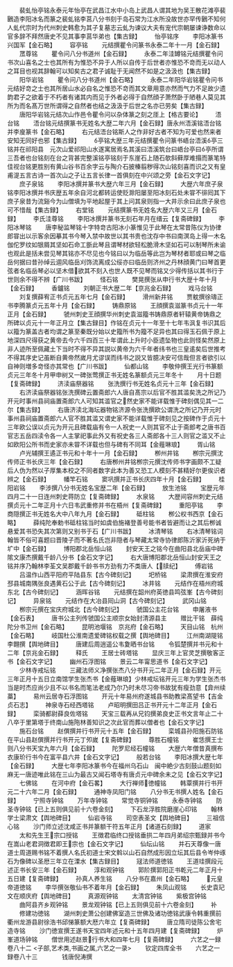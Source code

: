 <!-- { "loadSidebar": true } -->
　　裴虬怡亭铭永泰元年怡亭在武昌江水中小岛上武昌人谓其地为吴王散花滩亭裴鶠造李阳冰名而篆之裴虬铭李莒八分书刻于岛石常为江水所没故世亦罕传鶠不知何人虬代宗时为代州刺史韩愈为其子复墓志云虬为谏议大夫有宠代宗朝屡谏诤数命以官多辞不拜然唐史不见其事李莒华弟也【集古録】
　　怡亭铭序
　　李阳冰篆书兴国军【金石略】
　　容亭铭
　　元结撰瞿令问篆书永泰二年十一月【金石録】
　　罛尊铭
　　瞿令问八分书道州【金石録】
　　永泰二年洼罇铭元结撰瞿令问书次山喜名之士也其所有为惟恐不异于人所以自传于后世者亦惟恐不竒而无以动人之耳目也视其辞翰可以知矣古之君子诚耻于无闻然不如是之汲汲也【集古録】
　　阳华岩铭
　　瞿令问八分书道州【金石略】
　　永泰二年阳华岩铭瞿令问书元结好竒之士也其所居山水必自名之惟恐不竒而其文章用意亦然而气力不足故少遗韵君子之欲着于不朽者有诸其内而见于外者必得于自然顔子萧然卧于陋巷人莫见其所为而名髙万世所谓得之自然者也结之汲汲于后世之名亦已劳矣【集古録】
　　唐阳华岩铭元结次山作邑令瞿令问以杂体篆之刻之厓上【格古要论】
　　浯台铭
　　浯台铭元结撰篆书无姓名大歴二年六月【金石録】唐永州浯溪铭浯台铭并李廋篆书【金石略】
　　右元结浯台铭斯人之作非好古者不知为可爱也然来者安知无同好也邪【集古録】
　　亭铭大歴三年元结撰瞿令问篆书峿台浯溪亭三铭并在祁阳县　元次山爱祁阳山水遂寓居焉名其溪曰浯溪筑台曰峿台亭曰亭所谓三吾者也台铭刻在台之背甚完整溪铭亭铭刻于东崖石上随石欹斜藓厚难搨而篆笔特佳视台铭更胜别有黄山谷书百余字云与陶介石披榛翦秽得次山铭刻喜而识之又有皇甫湜五言古诗一首次山之子让五言长律一首俱刻在中兴颂之旁【金石文字记】
　　庶子泉铭
　　李阳冰撰并篆书大歴六年三月【金石録】
　　大歴六年庶子泉铭李阳冰撰并书庆歴五年余自河北都转运使贬滁阳屡至阳冰刻石处未甞不徘囘其下庶子泉昔为流谿今为山僧填为平地起屋于其上问其泉则指一大井示余曰此庶子泉也可不惜哉【集古録】
　　右堂铭
　　元结撰篆书无姓名大歴六年又三月【金石録】
　　李氏洼尊铭
　　李阳冰撰并篆书无刻石年月在缙云【复斋碑録】
　　李阳冰琴铭
　　唐李秘监琴铭十字特竒古阳冰小篆惟见于此琴在太常昔陈仪为协律郎甞出以示客余因摹其书今琴入禁中故世以其书贵也沈存中书曰南溟岛上得一木名伽佗罗纹如银屑其坚如石命工斵此琴且谓琴材欲轻松脆滑木坚如石可以制琴所未谕也观此是括未尝见琴其铭亦不尽见也今铭曰以为临岳等此岂为琴材者耶或曰琴之临岳何据曰昔孙绰云逥风临岳刈饰流离成公绥亦曰临岳则济州之丹林顔黄门曰琴首更弦者名临岳琴必以坚木借欲其不刻入也世人既不见琴而铭又少得传括以其书行于世则余不得不辨【广川书跋】
　　怪石铭
　　樊晃撰张从申行书大歴十年十月【金石録】
　　香鑪铭
　　刘朝正书大歴二年【京兆金石録】
　　戏马台铭
　　刘复撰薛宥正书贞元五年七月【金石録】
　　滑州新井铭
　　贾躭撰徐璹正书李腾篆贞元五年十月【金石録】
　　铸鼎原铭
　　王顔撰袁滋篆书贞元十一年正月【金石録】
　　虢州刺史王顔撰华州刺史袁滋籀书铸鼎原者轩辕黄帝铸鼎之所碑以贞元十一年正月立【集古録目】作铭在贞元十一年至十七年韦沨复书识其后以籀为篆盖古者均谓之篆至秦既分始以史籀所书为籀不足异也其曰得玉石佩于原上地深四尺得获之黄帝去今六千四百三十年谓此上升时小臣遗坠物也此则怪矣然原上非人迹所至佩藏土下当时不得不异其説以黄帝为六千年者纬书也三皇逺矣后世推考不得其序史记虽断自黄帝然嵗月尤谬误而纬书之説又皆臆决安可信哉但言者欲引以自神则増多竒怪亦其常也【广川书跋】
　　仙都山铭
　　李敬仲撰王光行书篆额贞元三年冬十月甲申树又一碑张莺撰正书无姓名篆额贞元三年冬十
　　月十日题【复斋碑録】
　　济渎庙祭器铭
　　张洗撰行书无姓名贞元十三年【金石録】
　　右济渎庙祭器铭张洗撰碑云置斋郎六人唐自髙宗以后官不胜其滥矣洗之所记乃开元时事州县祠庙置斋郎六人可知其滥官之然史家不能详载惟于碑刻偶见其一二尔【集古録】
　　右唐济渎北海坛器物铭济源令张洗撰欧公谓洗之所记乃开元时事州县祠庙置斋郎六人官不胜其滥又谓史家不能详载惟于碑刻见之按碑作于贞元十三年欧公误以贞元为开元且碑载庙有令一人祝史一人则其官不止于斋郎考之唐书百官志五岳四渎令各一人主掌祀事此外又有祝史各三人斋郎各十三人则官之滥又不止如欧阳公所书而史家亦未甞不详载也但与碑有不同耳【金薤琳琅】
　　胥山铭
　　卢光辅撰王遹正书元和十年十一月【金石録】
　　栁州井铭
　　栁宗元撰沈传师正书长庆三年【金石録】
　　右唐栁州井铭栁宗元撰沈传师书字画颇不工疑后人伪为然以子厚集本校之不同者数字此本为善又恐工人模刻不甚精好尔更俟识者辨之【金石録】
　　幡竿石铭
　　窦巩撰并正书长庆四年十月【金石録】
　　桂阳岩铭
　　李涉撰八分书无姓名宝歴二年【金石録】
　　放生池铭
　　宝歴元年四月二十一日连州刺史蒋防立【复斋碑録】
　　水泉铭
　　大歴间容州刺史元结撰贞元十二年正月十六日韦武重修并书在梧州【复斋碑録】
　　重阳亭铭
　　李商隠撰正书无姓名大中八年九月【金石録】
　　砥柱铭
　　栁公权书西京【金石略】
　　薛纯陀奉勅书砥柱铭当时如虞伯施褚登善号能书者皆避而让之其后栁诚悬爱其书恐失其次第则又别书于石【广川书跋】
　　冰清琴铭
　　右冰清琴铭词翰皆不俗可喜题曰晋陵子而不著名氏岂非隠者与琴藏太常寺协律郎陈沂家沂死纳于圹中【金石録】
　　博阳郡北岳恒山铭
　　封安天王之铭今在曲阳县北岳庙中碑隂文康杰撰戴千龄八分书【金石文字记】
　　右大唐博阳郡北岳恒山封安天王之铭并序乃翰林李荃文吴郡戴千龄书书方劲有力不类唐人【牍纪】
　　傅岩铭
　　吕温作山西平阳府平陆县东【古今碑刻记】
　　圯桥铭
　　梁肃撰在淮安府邳县城南隅张良遇黄石公于此【古今碑刻记】
　　冰井铭
　　元结作在梧州府城东北【古今碑刻记】
　　涵晖谷铭
　　元结撰在韶州府英徳县鸣弦峯【古今碑刻记】
　　异泉铭
　　元结作在大冶县囘山洞【古今碑刻记】
　　武冈山铭
　　栁宗元撰在宝庆府城北【古今碑刻记】
　　虢国公主花台铭
　　申屠液书【金石表】
　　唐书公主列传虢国公主顺宗女始封清源县主
　　赠比干铭　薛纯陀分书卫州【金石略】
　　昆明池堰铭　京兆府【金石略】
　　天目山铭　杭州【金石略】
　　岐国杜公淮南遗爱碑铭权载之撰【舆地碑目】
　　江州南湖隄铭　李翺撰【舆地碑目】
　　唐建后周逍遥公韦夐晒书台铭
　　令狐楚撰并书元和十二年【京兆金石録】
　　释氏
　　王居士砖塔铭
　　显庆三年上官灵芝撰敬客正书【金石文字记】
　　幽州石浮图铭
　　景云二年甯思道书【金石文字记】
　　少林寺戒坛铭
　　三藏法师义净撰张杰八分书开元二年正月【金石録】开元三年正月十五日立南馆学生张杰书【金薤琳琅】少林戒坛铭开元三年为学生张杰书当是时杰应尚少且不以书名而笔法老成乃尔乃时未尽习帝书故犹有瘦劲意【弇州续藁】
　　易州云居寺石浮图铭
　　开元十年易州府遂城县书助教梁髙望书【吉金贞石志】
　　神泉寺石经西塔铭
　　卢昭明撰田吕正书开元十二年正月【金石録】
　　栾骑都尉薛良佐塔铭
　　天宝三载再从兄钧撰弟良史正书文言年止二十八卒于里第塔于终南山施陁林善知识之次此官而葬以僧者也【金石文字记】
　　施石台铭
　　赵僎撰并行书开元十五年【金石録】
　　栾城县孙阳施石防铭在平山县赵僎撰并行书开元丁夘嵗【复斋碑録】
　　尊胜石幢铭
　　崔恁撰王士则八分书天宝九年六月【金石録】
　　陀罗尼经石幢铭
　　大歴六年僧昔真撰布衣康玠行书今在富平县六井【金石文字记】
　　般若台铭
　　李阳冰撰大歴七年【金石録】
　　大歴七年李阳冰篆书今在福州乌石山　闽中絶少古刻鼓山题刻如麻无一唐迹唯此铭在三山为最古又闻石塔寺有唐贞元中碑余未之见【金石文字记】
　　七佛铭
　　在河中府【金石畧】
　　大行禅师徳幢铭
　　韩覃撰并行书开元二十六年二月【金石録】
　　通神寺凤阳门铭
　　八分书无书撰人姓名【金石録】
　　宁照寺钟铭
　　万年寺钟铭
　　常觉寺铜钟铭
　　永泰寺钟铭
　　防圣寺钟铭【已上五则俱见前十六卷金刻】
　　下石龙浮胜院磨崖心印铭
　　翰林学士梁肃文【舆地碑目】
　　仙岩寺铭
　　司空表圣文【舆地碑目】
　　三祖信心铭
　　沙门师立述沈咸正书并篆额干符五年正月【诸道石刻録】
　　道家
　　太和先生王宗口授铭
　　王徴君临终口授铭垂拱二年四月弟绍宗甄録并书今在嵩山老君洞徴君即王宗也【金石文字记】
　　仙坛山铭
　　并石天尊像一唐道士周道赐书铭不着撰人名氏初道士宋文斡以山石自然成形因立坛其后县令岑仲琢石为像碑以圣厯三年立在溧水【集古録目】
　　冦法师道徳铭
　　王道珪撰段元述正书长安三年【金石録】
　　淳和观钟铭
　　郭阶撰郭阳正书乾元二年正月十五日建【复斋碑録】
　　孙真人养生铭
　　八分书在嘉州【金石略】
　　元皇帝道徳铭
　　李华撰张敬仙书不着年月【金石録】
　　朱凤山观铭
　　长史袁玘文在顺庆府【舆地碑目】
　　真源观钟铭
　　太清宫钟铭
　　紫极宫钟铭
　　曲阿县齐乡观钟铭
　　景龙观钟铭【已上五则俱见前十六卷金刻】
　　补
　　修建功徳铭
　　湖州刺史萧公创建佛室造三世佛及诸功徳铭武康令韩重撰前衢州龙游县尉徐浩书邱悌篆额大厯六年立【复斋碑録】
　　唐立隋司徒陈公舍宅造寺铭
　　沙门徳宣撰王遂书天宝四年述元和十五年四月建【复斋碑録】
　　炉峯道场钟铭
　　僧世用述赵景行书大和四年七月【复斋碑録】
　　六艺之一録卷八十二
<子部,艺术类,书画之属,六艺之一录>
　　钦定四库全书
　　六艺之一録卷八十三　　　　钱唐倪涛撰
